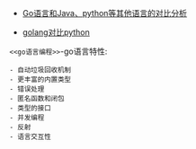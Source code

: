 - [Go语言和Java、python等其他语言的对比分析](https://blog.csdn.net/qfliweimin/article/details/88974779)

- [golang对比python](https://blog.csdn.net/jiangjunshow/article/details/96720472)

`<<go语言编程>>`-go语言特性:     
```shell
- 自动垃圾回收机制
- 更丰富的内置类型
- 错误处理
- 匿名函数和闭包
- 类型的接口
- 并发编程
- 反射
- 语言交互性
```
